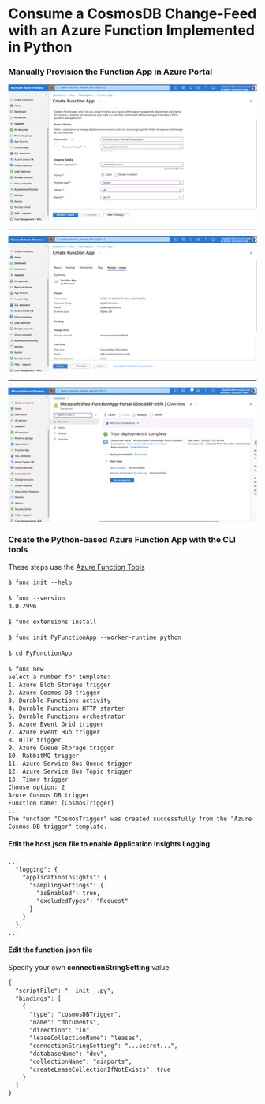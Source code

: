 # Consume a CosmosDB Change-Feed with an Azure Function Implemented in Python

### Manually Provision the Function App in Azure Portal 

<p align="center" width="95%">
  <img src="img/provision-function-1.png">
</p>

---

<p align="center" width="95%">
  <img src="img/provision-function-2.png">
</p>

---

<p align="center" width="95%">
  <img src="img/provision-function-3.png">
</p>

### Create the Python-based Azure Function App with the CLI tools

These steps use the [Azure Function Tools](https://docs.microsoft.com/en-us/azure/azure-functions/functions-run-local)

```
$ func init --help

$ func --version
3.0.2996

$ func extensions install

$ func init PyFunctionApp --worker-runtime python

$ cd PyFunctionApp

$ func new
Select a number for template:
1. Azure Blob Storage trigger
2. Azure Cosmos DB trigger
3. Durable Functions activity
4. Durable Functions HTTP starter
5. Durable Functions orchestrator
6. Azure Event Grid trigger
7. Azure Event Hub trigger
8. HTTP trigger
9. Azure Queue Storage trigger
10. RabbitMQ trigger
11. Azure Service Bus Queue trigger
12. Azure Service Bus Topic trigger
13. Timer trigger
Choose option: 2
Azure Cosmos DB trigger
Function name: [CosmosTrigger]
...
The function "CosmosTrigger" was created successfully from the "Azure Cosmos DB trigger" template.
```

#### Edit the host.json file to enable Application Insights Logging

```
...
  "logging": {
    "applicationInsights": {
      "samplingSettings": {
        "isEnabled": true,
        "excludedTypes": "Request"
      }
    }
  },
...
```


#### Edit the function.json file

Specify your own **connectionStringSetting** value.

```
{
  "scriptFile": "__init__.py",
  "bindings": [
    {
      "type": "cosmosDBTrigger",
      "name": "documents",
      "direction": "in",
      "leaseCollectionName": "leases",
      "connectionStringSetting": "...secret...",
      "databaseName": "dev",
      "collectionName": "airports",
      "createLeaseCollectionIfNotExists": true
    }
  ]
}
```